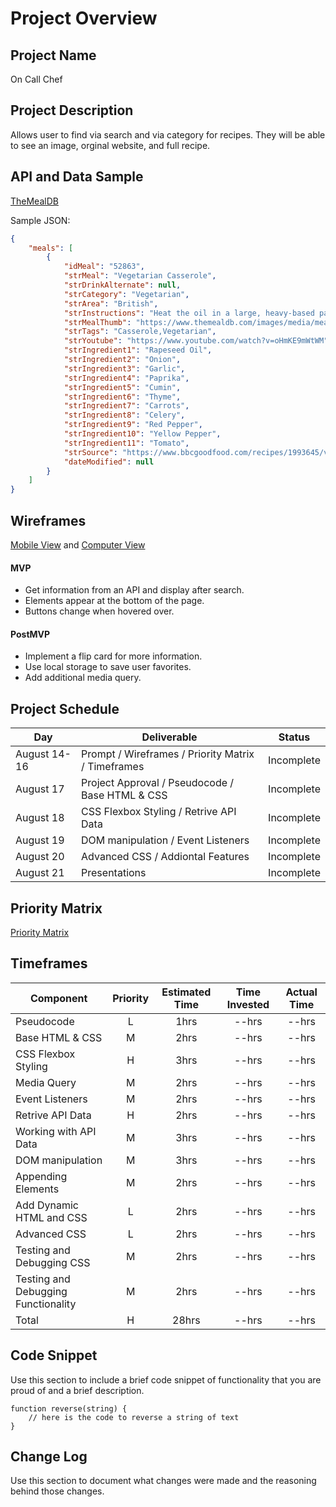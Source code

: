 # Project Overview

## Project Name

On Call Chef

## Project Description

Allows user to find via search and via category for recipes. They will be able to see an image, orginal website, and full recipe. 

## API and Data Sample

[TheMealDB](https://www.themealdb.com/api.php)

Sample JSON:
```json
{
    "meals": [
        {
            "idMeal": "52863",
            "strMeal": "Vegetarian Casserole",
            "strDrinkAlternate": null,
            "strCategory": "Vegetarian",
            "strArea": "British",
            "strInstructions": "Heat the oil in a large, heavy-based pan. Add the onions and cook gently for 5 – 10 mins until softened.\r\nAdd the garlic, spices, dried thyme, carrots, celery and peppers and cook for 5 minutes.\r\nAdd the tomatoes, stock, courgettes and fresh thyme and cook for 20 - 25 minutes.\r\nTake out the thyme sprigs. Stir in the lentils and bring back to a simmer. Serve with wild and white basmati rice, mash or quinoa.",
            "strMealThumb": "https://www.themealdb.com/images/media/meals/vptwyt1511450962.jpg",
            "strTags": "Casserole,Vegetarian",
            "strYoutube": "https://www.youtube.com/watch?v=oHmKE9mWtWM",
            "strIngredient1": "Rapeseed Oil",
            "strIngredient2": "Onion",
            "strIngredient3": "Garlic",
            "strIngredient4": "Paprika",
            "strIngredient5": "Cumin",
            "strIngredient6": "Thyme",
            "strIngredient7": "Carrots",
            "strIngredient8": "Celery",
            "strIngredient9": "Red Pepper",
            "strIngredient10": "Yellow Pepper",
            "strIngredient11": "Tomato",
            "strSource": "https://www.bbcgoodfood.com/recipes/1993645/vegetarian-casserole",
            "dateModified": null
        }
    ]
}
```

## Wireframes

[Mobile View](https://wireframe.cc/vgF7JQ) and 
[Computer View](https://wireframe.cc/AeBPyN)

#### MVP 

- Get information from an API and display after search.
- Elements appear at the bottom of the page. 
- Buttons change when hovered over.

#### PostMVP  

- Implement a flip card for more information.
- Use local storage to save user favorites.
- Add additional media query. 

## Project Schedule

|  Day | Deliverable | Status
|---|---| ---|
|August 14-16| Prompt / Wireframes / Priority Matrix / Timeframes | Incomplete
|August 17| Project Approval / Pseudocode / Base HTML & CSS | Incomplete
|August 18| CSS Flexbox Styling / Retrive API Data | Incomplete
|August 19| DOM manipulation / Event Listeners | Incomplete
|August 20| Advanced CSS / Addiontal Features | Incomplete
|August 21| Presentations | Incomplete

## Priority Matrix

[Priority Matrix](https://res.cloudinary.com/ams17b20/image/upload/v1597525586/Matrix/Priority%20Matrix.png)

## Timeframes

| Component | Priority | Estimated Time | Time Invested | Actual Time |
| --- | :---: |  :---: | :---: | :---: |
| Pseudocode | L | 1hrs| --hrs | --hrs |
| Base HTML & CSS | M | 2hrs| --hrs | --hrs |
| CSS Flexbox Styling | H | 3hrs| --hrs | --hrs |
| Media Query | M | 2hrs| --hrs | --hrs |
| Event Listeners | M | 2hrs| --hrs | --hrs |
| Retrive API Data | H | 2hrs| --hrs | --hrs |
| Working with API Data | M | 3hrs| --hrs | --hrs |
| DOM manipulation | M | 3hrs| --hrs | --hrs |
| Appending Elements | M | 2hrs| --hrs | --hrs |
| Add Dynamic HTML and CSS | L | 2hrs| --hrs | --hrs |
| Advanced CSS | L | 2hrs| --hrs | --hrs |
| Testing and Debugging CSS | M | 2hrs| --hrs | --hrs |
| Testing and Debugging Functionality | M | 2hrs| --hrs | --hrs |
| Total | H | 28hrs| --hrs | --hrs |

## Code Snippet

Use this section to include a brief code snippet of functionality that you are proud of and a brief description.  

```
function reverse(string) {
	// here is the code to reverse a string of text
}
```

## Change Log
 Use this section to document what changes were made and the reasoning behind those changes.  
